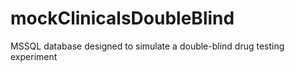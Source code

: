 # mockClinicalsDoubleBlind
MSSQL database designed to simulate a double-blind drug testing experiment
